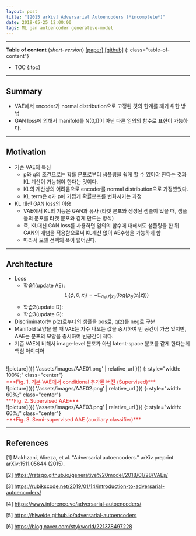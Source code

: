 ```yaml
---
layout: post
title: "[2015 arXiv] Adversarial Autoencoders (*incomplete*)"
date: 2019-05-25 12:00:00
tags: ML gan autoencoder generative-model
---
```


<!--more-->

---

**Table of content** (*short-version*)
[[paper]](https://arxiv.org/pdf/1511.05644.pdf) [[github]](https://github.com/bfarzin/pytorch_aae)
{: class="table-of-content"}
* TOC
{:toc}

---

## Summary

- VAE에서 encoder가 normal distribution으로 고정된 것의 한계를 깨기 위한 방법
- GAN loss에 의해서 manifold를 N(0,1)이 아닌 다른 임의의 함수로 표현이 가능하다.

---

## Motivation

- 기존 VAE의 특징
  - p와 q의 조건으로는 확률 분포로부터 샘플링을 쉽게 할 수 있어야 한다는 것과 KL 계산이 가능해야 한다는 것이다.
  - KL의 계산상의 어려움으로 encoder를 normal distribution으로 가정했었다.
  - KL term은 q가 p에 가깝게 확률분포를 변화시키는 과정
- KL 대신 GAN loss의 이용
  - VAE에서 KL의 기능은 GAN과 유사 (타겟 분포와 생성된 샘플이 있을 때, 샘플들의 분포를 타겟 분포와 같게 만드는 방식)
  - 즉, KL대신 GAN loss를 사용하면 임의의 함수에 대해서도 샘플링을 한 뒤 GAN의 개념을 적용함으로써 KL계산 없이 AE수행을 가능하게 함
  - 따라서 모델 선팩의 폭이 넓어진다.

---

## Architecture

- Loss
  - 학습1(update AE): $$L_i(\phi, \theta, x_i) = -\mathbb{E} _ {q_\theta (z|x_i)}(log(p_\theta (x_i|z)))$$
  - 학습2(update D): 
  - 학습3(update G): 
- Discriminator는 p(z)로부터의 샘플을 pos로, q(z)를 neg로 구분
- Manifold 모양을 볼 때 VAE는 자주 나오는 값을 중시하여 빈 공간이 가끔 있지만, AAE는 분포의 모양을 중시하여 빈공간이 적다.
- 기존 VAE에 비해서 image-level 분포가 아닌 latent-space 분포를 같게 한다는게 핵심 아이디어

<br/>
![picture]({{ '/assets/images/AAE01.png' | relative_url }})
{: style="width: 100%;" class="center"}
<br/>
<span style="color: #e01f1f;">***Fig. 1. 기본 VAE에서 conditional 추가된 버전 (Supervised)***</span>

<br/>
![picture]({{ '/assets/images/AAE02.png' | relative_url }})
{: style="width: 60%;" class="center"}
<br/>
<span style="color: #e01f1f;">***Fig. 2. Supervised AAE***</span>

<br/>
![picture]({{ '/assets/images/AAE03.png' | relative_url }})
{: style="width: 60%;" class="center"}
<br/>
<span style="color: #e01f1f;">***Fig. 3. Semi-supervised AAE (auxiliary classifier)***</span>

---

## References

[1] Makhzani, Alireza, et al. "Adversarial autoencoders." arXiv preprint arXiv:1511.05644 (2015).

[2] https://ratsgo.github.io/generative%20model/2018/01/28/VAEs/

[3] https://rubikscode.net/2019/01/14/introduction-to-adversarial-autoencoders/

[4] https://www.inference.vc/adversarial-autoencoders/

[5] https://hjweide.github.io/adversarial-autoencoders

[6] https://blog.naver.com/stykworld/221378497228
